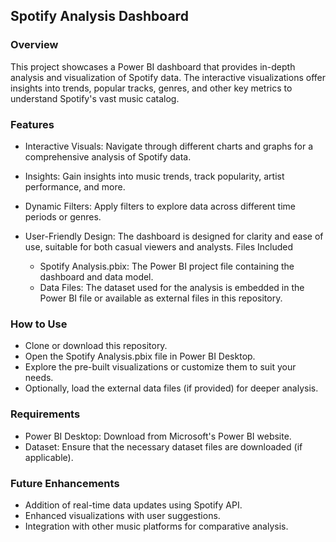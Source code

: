 
## Spotify Analysis Dashboard

### Overview

This project showcases a Power BI dashboard that provides in-depth analysis and visualization of Spotify data. The interactive visualizations offer insights into trends, popular tracks, genres, and other key metrics to understand Spotify's vast music catalog.

### Features

- Interactive Visuals: Navigate through different charts and graphs for a comprehensive analysis of Spotify data.
- Insights: Gain insights into music trends, track popularity, artist performance, and more.
- Dynamic Filters: Apply filters to explore data across different time periods or genres.
- User-Friendly Design: The dashboard is designed for clarity and ease of use, suitable for both casual viewers and analysts.
Files Included

	- Spotify Analysis.pbix: The Power BI project file containing the dashboard and data model.
	- Data Files: The dataset used for the analysis is embedded in the Power BI file or available as external files in this repository.

### How to Use

- Clone or download this repository.
- Open the Spotify Analysis.pbix file in Power BI Desktop.
- Explore the pre-built visualizations or customize them to suit your needs.
- Optionally, load the external data files (if provided) for deeper analysis.

### Requirements

- Power BI Desktop: Download from Microsoft's Power BI website.
- Dataset: Ensure that the necessary dataset files are downloaded (if applicable).

### Future Enhancements

- Addition of real-time data updates using Spotify API.
- Enhanced visualizations with user suggestions.
- Integration with other music platforms for comparative analysis.
